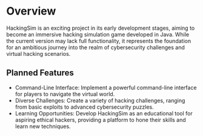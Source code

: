 # **Overview**

HackingSim is an exciting project in its early development stages, aiming to become an immersive hacking simulation game developed in Java. While the current version may lack full functionality, it represents the foundation for an ambitious journey into the realm of cybersecurity challenges and virtual hacking scenarios.

## Planned Features
- Command-Line Interface: Implement a powerful command-line interface for players to navigate the virtual world.
- Diverse Challenges: Create a variety of hacking challenges, ranging from basic exploits to advanced cybersecurity puzzles.
- Learning Opportunities: Develop HackingSim as an educational tool for aspiring ethical hackers, providing a platform to hone their skills and learn new techniques.
